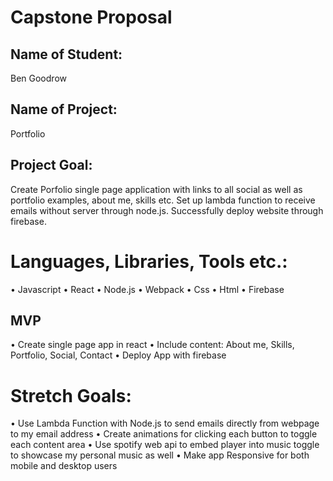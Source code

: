 # Capstone Proposal

## Name of Student:

Ben Goodrow

## Name of Project:

Portfolio

## Project Goal:

Create Porfolio single page application with links to all social as well as portfolio examples, about me, skills etc. Set up lambda function to receive emails without server through node.js. Successfully deploy website through firebase.

# Languages, Libraries, Tools etc.:

• Javascript
• React
• Node.js
• Webpack
• Css
• Html
• Firebase

## MVP

• Create single page app in react
• Include content: About me, Skills, Portfolio, Social, Contact
• Deploy App with firebase

# Stretch Goals:

• Use Lambda Function with Node.js to send emails directly from webpage to my email address
• Create animations for clicking each button to toggle each content area
• Use spotify web api to embed player into music toggle to showcase my personal music as well
• Make app Responsive for both mobile and desktop users

